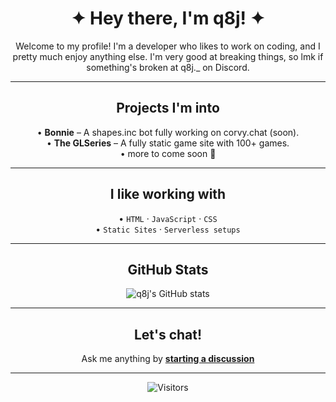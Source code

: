 <div align="center">

# ✦ Hey there, I'm q8j! ✦

Welcome to my profile! I'm a developer who likes to work on coding, and I pretty much enjoy anything else. I'm very good at breaking things, so lmk if something's broken at q8j._ on Discord.

---

## Projects I'm into

• **Bonnie** – A shapes.inc bot fully working on corvy.chat (soon).  
• **The GLSeries** – A fully static game site with 100+ games.  
• more to come soon 👀

---

## I like working with

• `HTML` · `JavaScript` · `CSS`  
• `Static Sites` · `Serverless setups`

---

## GitHub Stats

<img src="https://github-readme-stats.vercel.app/api?username=q8j-dev&show_icons=true&theme=dark&hide_title=true&border_radius=16" alt="q8j's GitHub stats" />

---

## Let's chat!

Ask me anything by [**starting a discussion**](https://github.com/q8j-dev/q8j-dev/discussions)

---

![Visitors](https://komarev.com/ghpvc/?username=q8j-dev&label=visitors&style=flat&color=2b3137)

</div>
